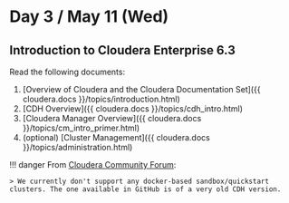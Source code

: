 # Day 3 / May 11 (Wed)

## Introduction to Cloudera Enterprise 6.3

Read the following documents:

1. [Overview of Cloudera and the Cloudera Documentation Set]({{ cloudera.docs }}/topics/introduction.html)
1. [CDH Overview]({{ cloudera.docs }}/topics/cdh_intro.html)
1. [Cloudera Manager Overview]({{ cloudera.docs }}/topics/cm_intro_primer.html)
1. (optional) [Cluster Management]({{ cloudera.docs }}/topics/administration.html)

!!! danger
    From [Cloudera Community Forum](https://community.cloudera.com/t5/Support-Questions/cloudera-sandbox-6-3-0-docker-run-no-services-are-running/m-p/339791/highlight/true#M233182):

    > We currently don't support any docker-based sandbox/quickstart clusters. The one available in GitHub is of a very old CDH version.
